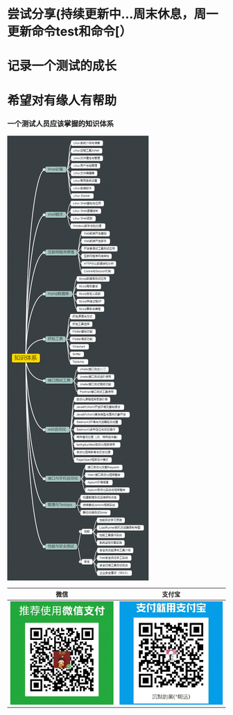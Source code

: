 # 尝试分享(持续更新中...周末休息，周一更新命令test和命令[）

# 记录一个测试的成长

# 希望对有缘人有帮助

### 一个测试人员应该掌握的知识体系

![知识体系](./source/images/knowledge.png)


|微信|支付宝|
|:----:|:----:|
|![赞赏](./source/images/weixin.png)|![赞赏](./source/images/zhifubao.png)|

<!-- <div align = center>赞赏</div>
<div align = center >
<img src = "./source/images/donate.png" width = "100" height = "100"  />
</div> -->